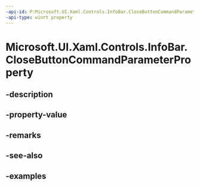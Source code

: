 ```yaml
---
-api-id: P:Microsoft.UI.Xaml.Controls.InfoBar.CloseButtonCommandParameterProperty
-api-type: winrt property
---
```


# Microsoft.UI.Xaml.Controls.InfoBar.CloseButtonCommandParameterProperty

<!--
public static Windows.UI.Xaml.DependencyProperty CloseButtonCommandParameterProperty { get; }
-->


## -description

## -property-value

## -remarks

## -see-also

## -examples


